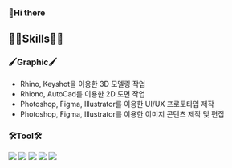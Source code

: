 ### 🥰Hi there 

## **💪🏻Skills💪🏻**

### 🖌Graphic🖌
* Rhino, Keyshot을 이용한 3D 모델링 작업
* Rhiono, AutoCad를 이용한 2D 도면 작업
* Photoshop, Figma, Illustrator를 이용한 UI/UX 프로토타입 제작
* Photoshop, Figma, Illustrator를 이용한 이미지 콘텐츠 제작 및 편집

### 🛠Tool🛠
<img src="https://img.shields.io/badge/Adobe photoshop-31A8FF?style=flat-square&logo=adobephotoshop&logoColor=white"/> <img src="https://img.shields.io/badge/Adobe Illustrator-FF9A00?style=flat-square&logo=adobeillustrator&logoColor=white"/> <img src="https://img.shields.io/badge/Figma-F24E1E?style=flat-square&logo=figma&logoColor=white"/>
<img src="https://img.shields.io/badge/Rhino-801010?style=flat-square&logo=rhinoceros&logoColor=white"/> <img src="https://img.shields.io/badge/Vs Code-007ACC?style=flat-square&logo=visualstudiocode&logoColor=white"/>

<!--
**limjuhee0803/limjuhee0803** is a ✨ _special_ ✨ repository because its `README.md` (this file) appears on your GitHub profile.

Here are some ideas to get you started:

- 🔭 I’m currently working on ...
- 🌱 I’m currently learning ...
- 👯 I’m looking to collaborate on ...
- 🤔 I’m looking for help with ...
- 💬 Ask me about ...
- 📫 How to reach me: ...
- 😄 Pronouns: ...
- ⚡ Fun fact: ...
-->

